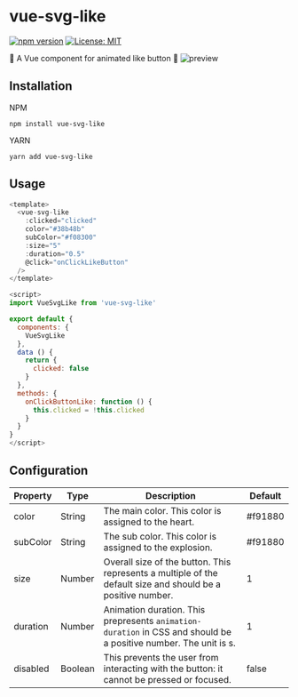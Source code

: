 # vue-svg-like
[![npm version](https://badge.fury.io/js/vue-svg-like.svg)](https://badge.fury.io/js/vue-svg-like) [![License: MIT](https://img.shields.io/badge/License-MIT-yellow.svg)](https://opensource.org/licenses/MIT)

🎉 A Vue component for animated like button 🎉
![preview](https://user-images.githubusercontent.com/87121234/139560465-74b3a30a-ee0b-48e3-bcf0-2ddd44cb172d.gif)
## Installation
NPM
```
npm install vue-svg-like
```
YARN
```
yarn add vue-svg-like
```

## Usage
``` JavaScript
<template>
  <vue-svg-like
    :clicked="clicked"
    color="#38b48b"
    subColor="#f08300"
    :size="5"
    :duration="0.5"
    @click="onClickLikeButton"
  />
</template>

<script>
import VueSvgLike from 'vue-svg-like'

export default {
  components: {
    VueSvgLike
  },
  data () {
    return {
      clicked: false
    }
  },
  methods: {
    onClickButtonLike: function () {
      this.clicked = !this.clicked 
    }
  }
}
</script>
```

## Configuration
| Property | Type | Description | Default |
| --- | --- | --- | --- |
| color | String | The main color. This color is assigned to the heart. | #f91880 |
| subColor | String | The sub color. This color is assigned to the explosion. | #f91880 |
| size | Number | Overall size of the button. This represents a multiple of the default size and should be a positive number. | 1 |
| duration | Number | Animation duration. This prepresents `animation-duration` in CSS and should be a positive number. The unit is s. | 1 |
| disabled | Boolean | This prevents the user from interacting with the button: it cannot be pressed or focused. | false |
